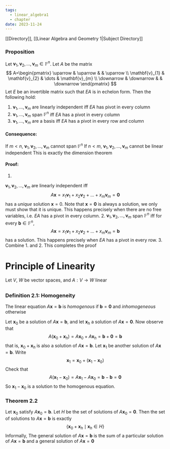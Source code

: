 ```yaml
---
tags:
  - linear_algebra1
  - chapter
date: 2023-11-24
---
```

[[Directory]], [[Linear Algebra and Geometry 1|Subject Directory]]
### Proposition 
Let ${} \mathbf{v}_{1},\, \mathbf{v}_{2},\,\dots,\,\mathbf{v}_{m} \in \mathbb{F}^{n} {}$. Let $A {}$ be the matrix
$$
A=\begin{pmatrix}
\uparrow & \uparrow &  & \uparrow \\
\mathbf{v}_{1} & \mathbf{v}_{2} & \dots & \mathbf{v}_{m} \\
\downarrow & \downarrow &  & \downarrow
\end{pmatrix}
$$
Let ${} E$ be an invertible matrix such that $EA {}$ is in echelon form. Then the following hold:
1. ${} \mathbf{v}_{1},\,\dots,\,\mathbf{v}_{m} {}$ are linearly independent iff ${} EA {}$ has pivot in every column
2. ${} \mathbf{v}_{1},\,\dots,\, \mathbf{v}_{m} {}$ span $\mathbb{F}^{n}$ iff ${} EA {}$ has a pivot in every column
3. ${} \mathbf{v}_{1},\,\dots,\,\mathbf{v}_{m} {}$ are a basis iff ${} EA {}$ has a pivot in every row and column
#### Consequence:
If ${} m<n$, ${} \mathbf{v}_{1},\, \mathbf{v}_{2},\,\dots,\,\mathbf{v}_{m} {}$ cannot span ${} \mathbb{F}^{n} {}$
If ${} n<m$, ${} \mathbf{v}_{1},\, \mathbf{v}_{2},\,\dots,\,\mathbf{v}_{m} {}$ cannot be linear independent
This is exactly the dimension theorem
#### Proof: 
1. 
${} \mathbf{v}_{1},\, \mathbf{v}_{2},\,\dots,\,\mathbf{v}_{m} {}$ are linearly independent iff
$$
A\mathbf{x}=x_{1}\mathbf{v}_{1}+x_{2}\mathbf{v}_{2}+\dots+x_{m}\mathbf{v}_{m}=\mathbf{0}
$$has a *unique* solution ${} \mathbf{x}=0 {}$. Note that ${} \mathbf{x}=\mathbf{0} {}$ is always a solution, we only must show that it is unique. This happens precisely when there are no free variables, i.e. $EA$ has a pivot in every column.
2. 
${} \mathbf{v}_{1},\, \mathbf{v}_{2},\,\dots,\,\mathbf{v}_{m} {}$ span $\mathbb{F}^{n}$ iff for every $\mathbf{b} \in \mathbb{F}^{n}$, 
$$
A\mathbf{x}=x_{1}\mathbf{v}_{1}+x_{2}\mathbf{v}_{2}+\dots+x_{m}\mathbf{v}_{m}=\mathbf{b}
$$
has a solution. This happens precisely when $EA$ has a pivot in every row.
3. 
Combine 1. and 2. This completes the proof

# Principle of Linearity
Let $V$, $W$ be vector spaces, and $A:V\to{}W {}$ linear
## 
### Definition 2.1: Homogeneity
The linear equation ${} A\mathbf{x}=\mathbf{b} {}$ is *homogenous* if ${} \mathbf{b}=\mathbf{0} {}$ and *inhomogeneous* otherwise

Let ${} \mathbf{x}_{0} {}$ be a solution of ${} A\mathbf{x}=\mathbf{b} {}$, and let ${} \mathbf{x}_{h} {}$ a solution of ${} A\mathbf{x}=\mathbf{0} {}$. Now observe that
$$
A(\mathbf{x}_{0}+\mathbf{x}_{h})=A\mathbf{x}_{0}+A\mathbf{x}_{h}=\mathbf{b}+\mathbf{0}=\mathbf{b}
$$that is, ${} \mathbf{x}_{0}+\mathbf{x}_{h} {}$ is also a solution of ${} A\mathbf{x}=\mathbf{b} {}$.
Let $\mathbf{x}_{1} {}$ be another solution of ${} A\mathbf{x}=\mathbf{b} {}$. Write
$$
\mathbf{x}_{1}=\mathbf{x}_{0}+(\mathbf{x}_{1}-\mathbf{x}_{0})
$$
Check that
$$
A(\mathbf{x}_{1}-\mathbf{x}_{0})=A\mathbf{x}_{1}-A\mathbf{x}_{0}=\mathbf{b}-\mathbf{b}=\mathbf{0}
$$
So ${} \mathbf{x}_{1}-\mathbf{x}_{0}$ is a solution to the homogenous equation. 
### Theorem 2.2
Let $\mathbf{x}_{0} {}$ satisfy ${} A\mathbf{x}_{0}=\mathbf{b} {}$. Let $H$ be the set of solutions of ${} A\mathbf{x}_{0}=\mathbf{0} {}$. Then the set of solutions to ${} A\mathbf{x}=\mathbf{b} {}$ is exactly 
$$
\{ \mathbf{x}_{0}+\mathbf{x}_{h}\mid \mathbf{x}_{h} \in H \}
$$
Informally, 
The general solution of ${} A\mathbf{x}=\mathbf{b} {}$ is the sum of a particular solution of ${} A\mathbf{x}=\mathbf{b} {}$ and a general solution of ${} A\mathbf{x}=\mathbf{0}$


